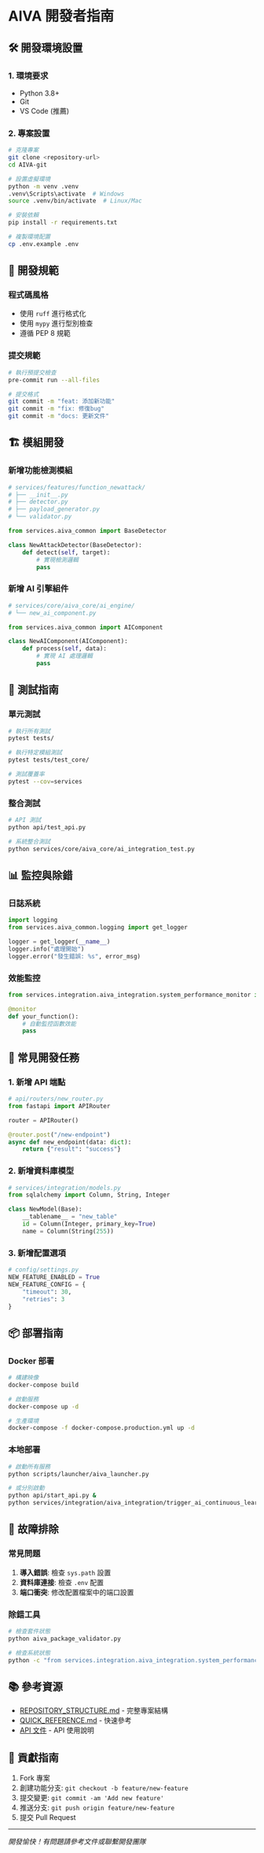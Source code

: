 # AIVA 開發者指南

## 🛠️ 開發環境設置

### 1. 環境要求
- Python 3.8+
- Git
- VS Code (推薦)

### 2. 專案設置
```bash
# 克隆專案
git clone <repository-url>
cd AIVA-git

# 設置虛擬環境
python -m venv .venv
.venv\Scripts\activate  # Windows
source .venv/bin/activate  # Linux/Mac

# 安裝依賴
pip install -r requirements.txt

# 複製環境配置
cp .env.example .env
```

## 📝 開發規範

### 程式碼風格
- 使用 `ruff` 進行格式化
- 使用 `mypy` 進行型別檢查
- 遵循 PEP 8 規範

### 提交規範
```bash
# 執行預提交檢查
pre-commit run --all-files

# 提交格式
git commit -m "feat: 添加新功能"
git commit -m "fix: 修復bug"
git commit -m "docs: 更新文件"
```

## 🏗️ 模組開發

### 新增功能檢測模組
```python
# services/features/function_newattack/
# ├── __init__.py
# ├── detector.py
# ├── payload_generator.py
# └── validator.py

from services.aiva_common import BaseDetector

class NewAttackDetector(BaseDetector):
    def detect(self, target):
        # 實現檢測邏輯
        pass
```

### 新增 AI 引擎組件
```python
# services/core/aiva_core/ai_engine/
# └── new_ai_component.py

from services.aiva_common import AIComponent

class NewAIComponent(AIComponent):
    def process(self, data):
        # 實現 AI 處理邏輯
        pass
```

## 🧪 測試指南

### 單元測試
```bash
# 執行所有測試
pytest tests/

# 執行特定模組測試
pytest tests/test_core/

# 測試覆蓋率
pytest --cov=services
```

### 整合測試
```bash
# API 測試
python api/test_api.py

# 系統整合測試
python services/core/aiva_core/ai_integration_test.py
```

## 📊 監控與除錯

### 日誌系統
```python
import logging
from services.aiva_common.logging import get_logger

logger = get_logger(__name__)
logger.info("處理開始")
logger.error("發生錯誤: %s", error_msg)
```

### 效能監控
```python
from services.integration.aiva_integration.system_performance_monitor import monitor

@monitor
def your_function():
    # 自動監控函數效能
    pass
```

## 🔧 常見開發任務

### 1. 新增 API 端點
```python
# api/routers/new_router.py
from fastapi import APIRouter

router = APIRouter()

@router.post("/new-endpoint")
async def new_endpoint(data: dict):
    return {"result": "success"}
```

### 2. 新增資料庫模型
```python
# services/integration/models.py
from sqlalchemy import Column, String, Integer

class NewModel(Base):
    __tablename__ = "new_table"
    id = Column(Integer, primary_key=True)
    name = Column(String(255))
```

### 3. 新增配置選項
```python
# config/settings.py
NEW_FEATURE_ENABLED = True
NEW_FEATURE_CONFIG = {
    "timeout": 30,
    "retries": 3
}
```

## 📦 部署指南

### Docker 部署
```bash
# 構建映像
docker-compose build

# 啟動服務
docker-compose up -d

# 生產環境
docker-compose -f docker-compose.production.yml up -d
```

### 本地部署
```bash
# 啟動所有服務
python scripts/launcher/aiva_launcher.py

# 或分別啟動
python api/start_api.py &
python services/integration/aiva_integration/trigger_ai_continuous_learning.py &
```

## 🐛 故障排除

### 常見問題
1. **導入錯誤**: 檢查 `sys.path` 設置
2. **資料庫連接**: 檢查 `.env` 配置
3. **端口衝突**: 修改配置檔案中的端口設置

### 除錯工具
```bash
# 檢查套件狀態
python aiva_package_validator.py

# 檢查系統狀態
python -c "from services.integration.aiva_integration.system_performance_monitor import check_system; check_system()"
```

## 📚 參考資源

- [REPOSITORY_STRUCTURE.md](REPOSITORY_STRUCTURE.md) - 完整專案結構
- [QUICK_REFERENCE.md](QUICK_REFERENCE.md) - 快速參考
- [API 文件](api/README.md) - API 使用說明

## 🤝 貢獻指南

1. Fork 專案
2. 創建功能分支: `git checkout -b feature/new-feature`
3. 提交變更: `git commit -am 'Add new feature'`
4. 推送分支: `git push origin feature/new-feature`
5. 提交 Pull Request

---

*開發愉快！有問題請參考文件或聯繫開發團隊*